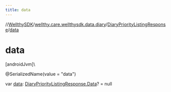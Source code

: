 ```yaml
---
title: data
---
```

//[WellthySDK](../../../index.html)/[wellthy.care.wellthysdk.data.diary](../index.html)/[DiaryPriorityListingResponse](index.html)/[data](data.html)



# data



[androidJvm]\




@SerializedName(value = "data")



var [data](data.html): [DiaryPriorityListingResponse.Data](-data/index.html)? = null




